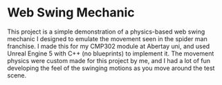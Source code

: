 # Web Swing Mechanic
This project is a simple demonstration of a physics-based web swing mechanic I designed to emulate the movement seen in the spider 
man franchise. I made this for my CMP302 module at Abertay uni, and used Unreal Engine 5 with C++ (no blueprints) to implement it. 
The movement physics were custom made for this project by me, and I had a lot of fun developing the feel of the swinging motions 
as you move around the test scene.

